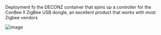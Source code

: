 Deployment fo the DECONZ container that spins up a controller for the ConBee II ZigBee USB dongle, an excellent product that works with most Zigbee vendors

![image](https://user-images.githubusercontent.com/31904545/157637215-16745bfe-9c43-4d0c-a529-3bc51830b1cf.png)
